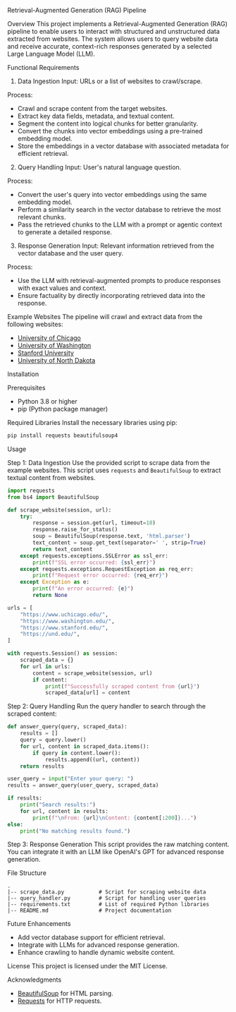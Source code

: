  Retrieval-Augmented Generation (RAG) Pipeline

Overview
This project implements a Retrieval-Augmented Generation (RAG) pipeline to enable users to interact with structured and unstructured data extracted from websites. The system allows users to query website data and receive accurate, context-rich responses generated by a selected Large Language Model (LLM).

 Functional Requirements

1. Data Ingestion
Input: URLs or a list of websites to crawl/scrape.

Process:
- Crawl and scrape content from the target websites.
- Extract key data fields, metadata, and textual content.
- Segment the content into logical chunks for better granularity.
- Convert the chunks into vector embeddings using a pre-trained embedding model.
- Store the embeddings in a vector database with associated metadata for efficient retrieval.

2. Query Handling
Input: User's natural language question.

Process:
- Convert the user's query into vector embeddings using the same embedding model.
- Perform a similarity search in the vector database to retrieve the most relevant chunks.
- Pass the retrieved chunks to the LLM with a prompt or agentic context to generate a detailed response.

3. Response Generation
Input: Relevant information retrieved from the vector database and the user query.

Process:
- Use the LLM with retrieval-augmented prompts to produce responses with exact values and context.
- Ensure factuality by directly incorporating retrieved data into the response.

 Example Websites
The pipeline will crawl and extract data from the following websites:
- [University of Chicago](https://www.uchicago.edu/)
- [University of Washington](https://www.washington.edu/)
- [Stanford University](https://www.stanford.edu/)
- [University of North Dakota](https://und.edu/)

 Installation

Prerequisites
- Python 3.8 or higher
- pip (Python package manager)

 Required Libraries
Install the necessary libraries using pip:
```bash
pip install requests beautifulsoup4
```

 Usage
 
Step 1: Data Ingestion
Use the provided script to scrape data from the example websites. This script uses `requests` and `BeautifulSoup` to extract textual content from websites.

```python
import requests
from bs4 import BeautifulSoup

def scrape_website(session, url):
    try:
        response = session.get(url, timeout=10)
        response.raise_for_status()
        soup = BeautifulSoup(response.text, 'html.parser')
        text_content = soup.get_text(separator=' ', strip=True)
        return text_content
    except requests.exceptions.SSLError as ssl_err:
        print(f"SSL error occurred: {ssl_err}")
    except requests.exceptions.RequestException as req_err:
        print(f"Request error occurred: {req_err}")
    except Exception as e:
        print(f"An error occurred: {e}")
        return None

urls = [
    "https://www.uchicago.edu/",
    "https://www.washington.edu/",
    "https://www.stanford.edu/",
    "https://und.edu/",
]

with requests.Session() as session:
    scraped_data = {}
    for url in urls:
        content = scrape_website(session, url)
        if content:
            print(f"Successfully scraped content from {url}")
            scraped_data[url] = content
```

Step 2: Query Handling
Run the query handler to search through the scraped content:

```python
def answer_query(query, scraped_data):
    results = []
    query = query.lower()
    for url, content in scraped_data.items():
        if query in content.lower():
            results.append((url, content))
    return results

user_query = input("Enter your query: ")
results = answer_query(user_query, scraped_data)

if results:
    print("Search results:")
    for url, content in results:
        print(f"\nFrom: {url}\nContent: {content[:200]}...")
else:
    print("No matching results found.")
```

 Step 3: Response Generation
This script provides the raw matching content. You can integrate it with an LLM like OpenAI's GPT for advanced response generation.

 File Structure
```
.
|-- scrape_data.py           # Script for scraping website data
|-- query_handler.py         # Script for handling user queries
|-- requirements.txt         # List of required Python libraries
|-- README.md                # Project documentation
```

 Future Enhancements
- Add vector database support for efficient retrieval.
- Integrate with LLMs for advanced response generation.
- Enhance crawling to handle dynamic website content.

 License
This project is licensed under the MIT License.

Acknowledgments
- [BeautifulSoup](https://www.crummy.com/software/BeautifulSoup/) for HTML parsing.
- [Requests](https://docs.python-requests.org/) for HTTP requests.


